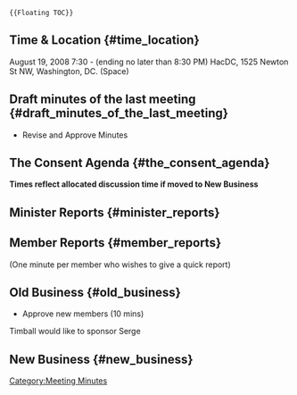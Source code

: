 ```{=mediawiki}
{{Floating TOC}}
```
## Time & Location {#time_location}

August 19, 2008 7:30 - (ending no later than 8:30 PM) HacDC, 1525 Newton
St NW, Washington, DC. (Space)

## Draft minutes of the last meeting {#draft_minutes_of_the_last_meeting}

-   Revise and Approve Minutes

## The Consent Agenda {#the_consent_agenda}

**Times reflect allocated discussion time if moved to New Business**

## Minister Reports {#minister_reports}

## Member Reports {#member_reports}

(One minute per member who wishes to give a quick report)

## Old Business {#old_business}

-   Approve new members (10 mins)

Timball would like to sponsor Serge

## New Business {#new_business}

[Category:Meeting Minutes](Category:Meeting_Minutes)
